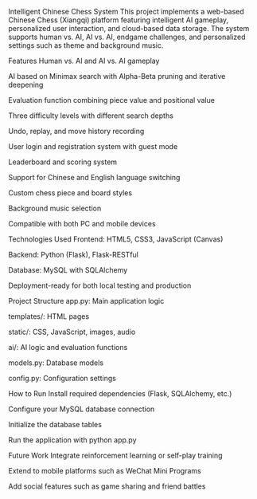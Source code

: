 Intelligent Chinese Chess System
This project implements a web-based Chinese Chess (Xiangqi) platform featuring intelligent AI gameplay, personalized user interaction, and cloud-based data storage. The system supports human vs. AI, AI vs. AI, endgame challenges, and personalized settings such as theme and background music.

Features
Human vs. AI and AI vs. AI gameplay

AI based on Minimax search with Alpha-Beta pruning and iterative deepening

Evaluation function combining piece value and positional value

Three difficulty levels with different search depths

Undo, replay, and move history recording

User login and registration system with guest mode

Leaderboard and scoring system

Support for Chinese and English language switching

Custom chess piece and board styles

Background music selection

Compatible with both PC and mobile devices

Technologies Used
Frontend: HTML5, CSS3, JavaScript (Canvas)

Backend: Python (Flask), Flask-RESTful

Database: MySQL with SQLAlchemy

Deployment-ready for both local testing and production

Project Structure
app.py: Main application logic

templates/: HTML pages

static/: CSS, JavaScript, images, audio

ai/: AI logic and evaluation functions

models.py: Database models

config.py: Configuration settings

How to Run
Install required dependencies (Flask, SQLAlchemy, etc.)

Configure your MySQL database connection

Initialize the database tables

Run the application with python app.py


Future Work
Integrate reinforcement learning or self-play training

Extend to mobile platforms such as WeChat Mini Programs

Add social features such as game sharing and friend battles
